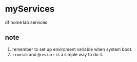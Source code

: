 # myServices
df home lab services

## note
1. remember to set up enviroment variable when system boot.
2. `crontab` and `@restart` is a simple way to do it.